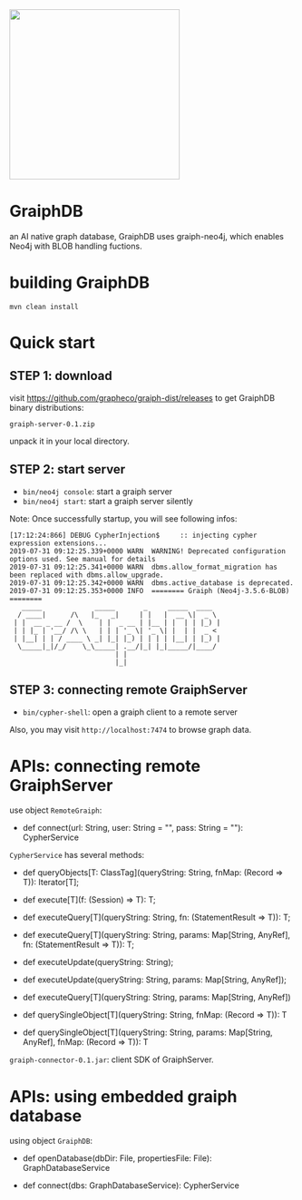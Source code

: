 <img src="https://github.com/cas-bigdatalab/graiphdb/blob/master/logo.png?raw=true" width=300>

# GraiphDB
an AI native graph database, GraiphDB uses graiph-neo4j, which enables Neo4j with BLOB handling fuctions.

# building GraiphDB

```
mvn clean install
```

# Quick start

## STEP 1: download
visit https://github.com/grapheco/graiph-dist/releases to get GraiphDB binary distributions:

`graiph-server-0.1.zip`

unpack it in your local directory.

## STEP 2: start server

* `bin/neo4j console`: start a graiph server
* `bin/neo4j start`: start a graiph server silently

Note: Once successfully startup, you will see following infos:

```
[17:12:24:866] DEBUG CypherInjection$     :: injecting cypher expression extensions...
2019-07-31 09:12:25.339+0000 WARN  WARNING! Deprecated configuration options used. See manual for details
2019-07-31 09:12:25.341+0000 WARN  dbms.allow_format_migration has been replaced with dbms.allow_upgrade.
2019-07-31 09:12:25.342+0000 WARN  dbms.active_database is deprecated.
2019-07-31 09:12:25.353+0000 INFO  ======== Graiph (Neo4j-3.5.6-BLOB) ========
   _____             _____       _     _____  ____
  / ____|      /\   |_   _|     | |   |  __ \|  _ \
 | |  __ _ __ /  \    | |  _ __ | |__ | |  | | |_) |
 | | |_ | '__/ /\ \   | | | '_ \| '_ \| |  | |  _ <
 | |__| | | / ____ \ _| |_| |_) | | | | |__| | |_) |
  \_____|_|/_/    \_\_____| .__/|_| |_|_____/|____/
                          | |
                          |_|
```

## STEP 3: connecting remote GraiphServer

* `bin/cypher-shell`: open a graiph client to a remote server

Also, you may visit `http://localhost:7474` to browse graph data.

# APIs: connecting remote GraiphServer

use object `RemoteGraiph`:

* def connect(url: String, user: String = "", pass: String = ""): CypherService

`CypherService` has several methods:
* def queryObjects[T: ClassTag](queryString: String, fnMap: (Record => T)): Iterator[T];

* def execute[T](f: (Session) => T): T;

* def executeQuery[T](queryString: String, fn: (StatementResult => T)): T;

* def executeQuery[T](queryString: String, params: Map[String, AnyRef], fn: (StatementResult => T)): T;

* def executeUpdate(queryString: String);

* def executeUpdate(queryString: String, params: Map[String, AnyRef]);

* def executeQuery[T](queryString: String, params: Map[String, AnyRef])

* def querySingleObject[T](queryString: String, fnMap: (Record => T)): T

* def querySingleObject[T](queryString: String, params: Map[String, AnyRef], fnMap: (Record => T)): T

`graiph-connector-0.1.jar`: client SDK of GraiphServer.

# APIs: using embedded graiph database

using object `GraiphDB`:

* def openDatabase(dbDir: File, propertiesFile: File): GraphDatabaseService

*  def connect(dbs: GraphDatabaseService): CypherService